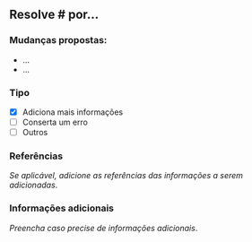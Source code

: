 ## Resolve # por...

### Mudanças propostas:

* ...
* ...

### Tipo

- [X] Adiciona mais informações
- [ ] Conserta um erro
- [ ] Outros

### Referências

_Se aplicável, adicione as referências das informações a serem adicionadas_.

### Informações adicionais

_Preencha caso precise de informações adicionais_.
